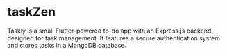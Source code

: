 # taskZen
 Taskly is a small Flutter-powered to-do app with an Express.js backend, designed for task management. It features a secure authentication system and stores tasks in a MongoDB database.
